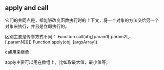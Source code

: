 ## apply and call

它们的共同点是，都能够改变函数执行时的上下文，将一个对象的方法交给另一个对象来执行，并且是立即执行的。

区别主要是传参方式不同：
Function.call(obj,[param1[,param2[,…[,paramN]]]])
Function.apply(obj, [argsArray])

call用来继承

apply主要可以用在数组上，比如取最大值，最小值等。

